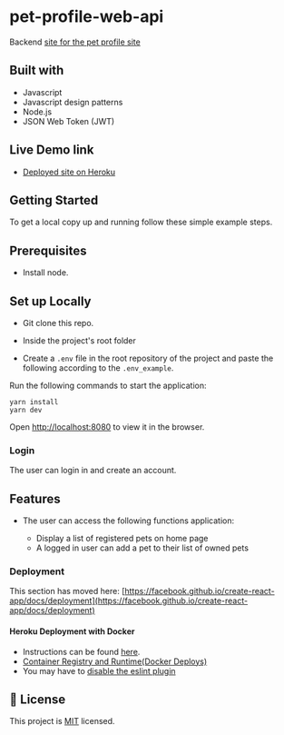 # pet-profile-web-api

Backend [site for the pet profile site](https://github.com/Bluette1/pet-profile-web-app)


## Built with
- Javascript
- Javascript design patterns
- Node.js
- JSON Web Token (JWT)

## Live Demo link
- [Deployed site on Heroku](https://pet-profile-api.herokuapp.com/)

## Getting Started

To get a local copy up and running follow these simple example steps.

## Prerequisites

- Install node.

## Set up Locally
- Git clone this repo.
- Inside the project's root folder

- Create a `.env` file in the root repository of the project and paste the following according to the `.env_example`.

Run the following commands to start the application:

```
yarn install
yarn dev

```

Open [http://localhost:8080](http://localhost:8081) to view it in the browser.

### Login
The user can login in and create an account. 

 ## Features
- The user can access the following functions application: 
  
  - Display a list of registered pets on home page
  - A logged in user can add a pet to their list of owned pets

### Deployment

This section has moved here: [https://facebook.github.io/create-react-app/docs/deployment](https://facebook.github.io/create-react-app/docs/deployment)
#### Heroku Deployment with Docker
- Instructions can be found [here]( 
 https://betterprogramming.pub/how-to-containerize-and-deploy-apps-with-docker-and-heroku-b1c49e5bc070).
- [Container Registry and Runtime(Docker Deploys)](https://devcenter.heroku.com/articles/container-registry-and-runtime)
- You may have to [disable the eslint plugin](https://stackoverflow.com/questions/67364108/react-app-failed-to-load-config-airbnb-in-deploying-to-heroku)

## 📝 License

This project is [MIT](https://opensource.org/licenses/MIT) licensed.

